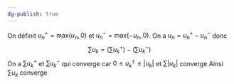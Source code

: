 ```yaml
---
dg-publish: true
---
```


On définit $u^{+}_{n}=\text{max}(u_{n}, 0)$ et $u^{-}_{n}=\text{max}(-u_{n},0)$.
On a $u_{n}=u_{n}^{+}-u_{n}^{-}$ donc
$$
\sum u_{k} = \left( \sum u_{k}^{+} \right)- \left( \sum u_{k}^{-} \right)
$$
On a $\sum u_{k}^{+}$ et $\sum u_{k}^{-}$ qui converge car $0 \leq u_{k}^{\pm}\leq \left| u_{k} \right|$ et $\sum \left| u_{k} \right|$ converge
Ainsi $\sum u_{k}$ converge
